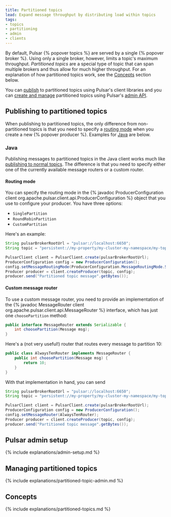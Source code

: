 ```yaml
---
title: Partitioned topics
lead: Expand message throughput by distributing load within topics
tags:
- topics
- partitioning
- admin
- clients
---
```


By default, Pulsar {% popover topics %} are served by a single {% popover broker %}. Using only a single broker, however, limits a topic's maximum throughput. *Partitioned topics* are a special type of topic that can span multiple brokers and thus allow for much higher throughput. For an explanation of how partitioned topics work, see the [Concepts](#concepts) section below.

You can [publish](#publishing-to-partitioned-topics) to partitioned topics using Pulsar's client libraries and you can [create and manage](#managing-partitioned-topics) partitioned topics using Pulsar's [admin API](../../admin-api/overview).

## Publishing to partitioned topics

When publishing to partitioned topics, the only difference from non-partitioned topics is that you need to specify a [routing mode](../../getting-started/ConceptsAndArchitecture#routing-modes) when you create a new {% popover producer %}. Examples for [Java](#java) are below.

### Java

Publishing messages to partitioned topics in the Java client works much like [publishing to normal topics](../../clients/Java#using-producers). The difference is that you need to specify either one of the currently available message routers or a custom router.

#### Routing mode

You can specify the routing mode in the {% javadoc ProducerConfiguration client org.apache.pulsar.client.api.ProducerConfiguration %} object that you use to configure your producer. You have three options:

* `SinglePartition`
* `RoundRobinPartition`
* `CustomPartition`

Here's an example:

```java
String pulsarBrokerRootUrl = "pulsar://localhost:6650";
String topic = "persistent://my-property/my-cluster-my-namespace/my-topic";

PulsarClient client = PulsarClient.create(pulsarBrokerRootUrl);
ProducerConfiguration config = new ProducerConfiguration();
config.setMessageRoutingMode(ProducerConfiguration.MessageRoutingMode.SinglePartition);
Producer producer = client.createProducer(topic, config);
producer.send("Partitioned topic message".getBytes());
```

#### Custom message router

To use a custom message router, you need to provide an implementation of the {% javadoc MessageRouter client org.apache.pulsar.client.api.MessageRouter %} interface, which has just one `choosePartition` method:

```java
public interface MessageRouter extends Serializable {
    int choosePartition(Message msg);
}
```

Here's a (not very useful!) router that routes every message to partition 10:

```java
public class AlwaysTenRouter implements MessageRouter {
    public int choosePartition(Message msg) {
        return 10;
    }
}
```

With that implementation in hand, you can send

```java
String pulsarBrokerRootUrl = "pulsar://localhost:6650";
String topic = "persistent://my-property/my-cluster-my-namespace/my-topic";

PulsarClient client = PulsarClient.create(pulsarBrokerRootUrl);
ProducerConfiguration config = new ProducerConfiguration();
config.setMessageRouter(AlwaysTenRouter);
Producer producer = client.createProducer(topic, config);
producer.send("Partitioned topic message".getBytes());
```


## Pulsar admin setup

{% include explanations/admin-setup.md %}

## Managing partitioned topics

{% include explanations/partitioned-topic-admin.md %}

## Concepts

{% include explanations/partitioned-topics.md %}

